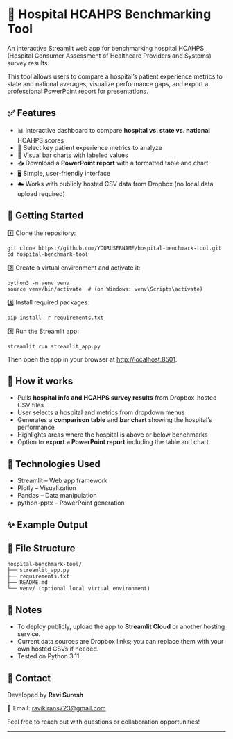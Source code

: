 # 🏥 Hospital HCAHPS Benchmarking Tool

An interactive Streamlit web app for benchmarking hospital HCAHPS (Hospital Consumer Assessment of Healthcare Providers and Systems) survey results.

This tool allows users to compare a hospital’s patient experience metrics to state and national averages, visualize performance gaps, and export a professional PowerPoint report for presentations.

## ✅ Features

* 📊 Interactive dashboard to compare **hospital vs. state vs. national** HCAHPS scores
* 📝 Select key patient experience metrics to analyze
* 🎨 Visual bar charts with labeled values
* 📥 Download a **PowerPoint report** with a formatted table and chart
* 🖥️ Simple, user-friendly interface
* ☁️ Works with publicly hosted CSV data from Dropbox (no local data upload required)

## 🚀 Getting Started

1️⃣ Clone the repository:

```
git clone https://github.com/YOURUSERNAME/hospital-benchmark-tool.git
cd hospital-benchmark-tool
```

2️⃣ Create a virtual environment and activate it:

```
python3 -m venv venv
source venv/bin/activate  # (on Windows: venv\Scripts\activate)
```

3️⃣ Install required packages:

```
pip install -r requirements.txt
```

4️⃣ Run the Streamlit app:

```
streamlit run streamlit_app.py
```

Then open the app in your browser at [http://localhost:8501](http://localhost:8501).

## 📝 How it works

* Pulls **hospital info and HCAHPS survey results** from Dropbox-hosted CSV files
* User selects a hospital and metrics from dropdown menus
* Generates a **comparison table** and **bar chart** showing the hospital’s performance
* Highlights areas where the hospital is above or below benchmarks
* Option to **export a PowerPoint report** including the table and chart

## 📄 Technologies Used

* Streamlit – Web app framework
* Plotly – Visualization
* Pandas – Data manipulation
* python-pptx – PowerPoint generation

## ✨ Example Output



## 📂 File Structure

```
hospital-benchmark-tool/
├── streamlit_app.py
├── requirements.txt
├── README.md
└── venv/ (optional local virtual environment)
```

## 📝 Notes

* To deploy publicly, upload the app to **Streamlit Cloud** or another hosting service.
* Current data sources are Dropbox links; you can replace them with your own hosted CSVs if needed.
* Tested on Python 3.11.

## 💬 Contact

Developed by **Ravi Suresh**

📧 Email: [ravikirans723@gmail.com](mailto:ravikirans723@gmail.com)

Feel free to reach out with questions or collaboration opportunities!

---


